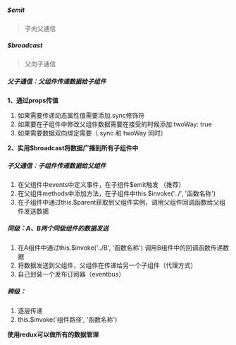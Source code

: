 ##### $emit
> 子向父通信
##### $broadcast
> 父向子通信
##### 父子通信：父组件传递数据给子组件
**1、通过props传值**
1. 如果需要传递动态属性值需要添加.sync修饰符
1. 如果要在子组件中修改父组件数据需要在接受的时候添加 twoWay: true
1. 如果需要数据双向绑定需要（.sync 和  twoWay 同时）

**2、实用$broadcast将数据广播到所有子组件中**
##### 子父通信：子组件传递数据给父组件
1. 在父组件中events中定义事件，在子组件$emit触发  （推荐）
1. 在父组件methods中添加方法，在子组件中this.$invoke('../', '函数名称')
1. 在子组件中通过this.$parent获取到父组件实例，调用父组件回调函数给父组件发送数据
##### 同级：A、B两个同级组件的数据发送
1. 在A组件中通过this.$invoke('../B', '函数名称')  调用B组件中的回调函数传递数据
1. 将数据发送到父组件，父组件在传递给另一个子组件（代理方式）
1. 自己封装一个发布订阅器（eventbus）
##### 跨级：
1. 逐层传递
1. this.$invoke('组件路径', '函数名称')

**使用redux可以做所有的数据管理**